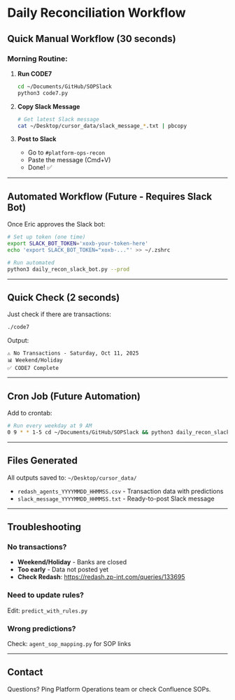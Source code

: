 # Daily Reconciliation Workflow

## Quick Manual Workflow (30 seconds)

### Morning Routine:

1. **Run CODE7**
   ```bash
   cd ~/Documents/GitHub/SOPSlack
   python3 code7.py
   ```
   
2. **Copy Slack Message**
   ```bash
   # Get latest Slack message
   cat ~/Desktop/cursor_data/slack_message_*.txt | pbcopy
   ```

3. **Post to Slack**
   - Go to `#platform-ops-recon`
   - Paste the message (Cmd+V)
   - Done! ✅

---

## Automated Workflow (Future - Requires Slack Bot)

Once Eric approves the Slack bot:

```bash
# Set up token (one time)
export SLACK_BOT_TOKEN='xoxb-your-token-here'
echo 'export SLACK_BOT_TOKEN="xoxb-..."' >> ~/.zshrc

# Run automated
python3 daily_recon_slack_bot.py --prod
```

---

## Quick Check (2 seconds)

Just check if there are transactions:

```bash
./code7
```

Output:
```
⚠️ No Transactions - Saturday, Oct 11, 2025
📊 Weekend/Holiday
✅ CODE7 Complete
```

---

## Cron Job (Future Automation)

Add to crontab:
```bash
# Run every weekday at 9 AM
0 9 * * 1-5 cd ~/Documents/GitHub/SOPSlack && python3 daily_recon_slack_bot.py --prod
```

---

## Files Generated

All outputs saved to: `~/Desktop/cursor_data/`

- `redash_agents_YYYYMMDD_HHMMSS.csv` - Transaction data with predictions
- `slack_message_YYYYMMDD_HHMMSS.txt` - Ready-to-post Slack message

---

## Troubleshooting

### No transactions?
- **Weekend/Holiday** - Banks are closed
- **Too early** - Data not posted yet
- **Check Redash**: https://redash.zp-int.com/queries/133695

### Need to update rules?
Edit: `predict_with_rules.py`

### Wrong predictions?
Check: `agent_sop_mapping.py` for SOP links

---

## Contact

Questions? Ping Platform Operations team or check Confluence SOPs.




